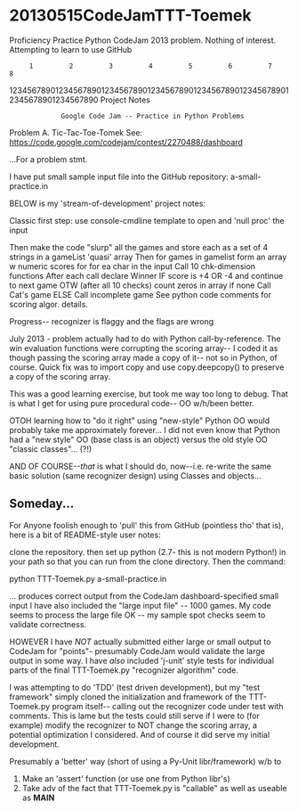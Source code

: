 20130515CodeJamTTT-Toemek
=========================

Proficiency Practice Python CodeJam 2013 problem.  Nothing of interest. 
Attempting to learn to use GitHub

         1         2         3         4         5         6         7         8
12345678901234567890123456789012345678901234567890123456789012345678901234567890
                                 Project Notes

                 Google Code Jam -- Practice in Python Problems
                 
Problem A. Tic-Tac-Toe-Tomek
See: 
https://code.google.com/codejam/contest/2270488/dashboard

...For a problem stmt. 

I have put small sample input file into the GitHub repository:
a-small-practice.in

BELOW is my 'stream-of-development' project notes: 

Classic first step: use console-cmdline template to open and 'null proc' the
input

Then make the code "slurp" all the games and store each as a 
set of 4 strings in a gameList 'quasi' array
Then for games in gamelist
        form an array w numeric scores for for ea char in the input
        Call 10 chk-dimension functions
        After each call declare Winner IF score is +4 OR -4
              and continue to next game
        OTW (after all 10 checks)
            count zeros in array
            if none Call Cat's game
            ELSE 
                  Call incomplete game
See python code comments for scoring algor. details. 

Progress-- recognizer is flaggy and the flags are wrong

July 2013 - problem actually had to do with Python call-by-reference. 
The win evaluation functions were corrupting the scoring array-- I
coded it as though passing the scoring array made a copy of it-- not
so in Python, of course. Quick fix was to import copy and use copy.deepcopy()
to preserve a copy of the scoring array. 

This was a good learning exercise, but took me way too long to debug. 
That is what I get for using pure procedural code-- OO w/h/been better.

OTOH learning how to "do it right" using "new-style" Python OO would 
probably take me approximately forever... I did not even know that 
Python had a "new style" OO (base class is an object) versus the old
style OO "classic classes"... (?!) 

AND OF COURSE--*that* is what I should do, now--i.e. re-write the same
basic solution (same recognizer design) using Classes and objects...

Someday... 
--------------------------------------------------
For Anyone foolish enough to 'pull' this from GitHub (pointless tho'
that is), here is a bit of README-style user notes:

clone the repository. then set up python (2.7- this is not modern Python!)
in your path so that you can run from the clone directory.  Then the command:

python TTT-Toemek.py a-small-practice.in

... produces correct output from the CodeJam dashboard-specified small input
I have also included the "large input file" -- 1000 games. 
My code seems to process the large file OK -- my sample spot checks 
seem to validate correctness. 

HOWEVER I have *NOT* actually submitted either large or small output to 
CodeJam for "points"- presumably CodeJam would validate the large output
in some way.  I have *also* included 'j-unit' style tests for individual 
parts of the final TTT-Toemek.py "recognizer algorithm" code.

I was attempting to do 'TDD' (test driven development), but my "test 
framework" simply cloned the initialization and framework of the 
TTT-Toemek.py program itself-- calling out the recognizer code under
test with comments.  This is lame but the tests could still serve if I were
to (for example) modify the recognizer to NOT change the scoring array, a
potential optimization I considered. And of course it did serve my initial
development.  

Presumably a 'better' way (short of using a Py-Unit libr/framework) w/b to
  1. Make an 'assert' function (or use one from Python libr's) 
  2. Take adv of the fact that TTT-Toemek.py is "callable" as well as 
     useable as __MAIN__ 